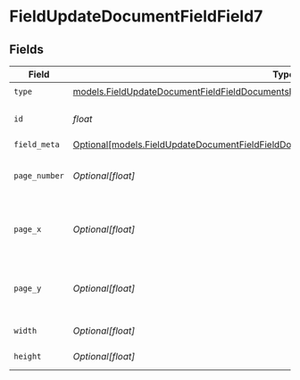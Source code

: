 # FieldUpdateDocumentFieldField7


## Fields

| Field                                                                                                                                                                              | Type                                                                                                                                                                               | Required                                                                                                                                                                           | Description                                                                                                                                                                        |
| ---------------------------------------------------------------------------------------------------------------------------------------------------------------------------------- | ---------------------------------------------------------------------------------------------------------------------------------------------------------------------------------- | ---------------------------------------------------------------------------------------------------------------------------------------------------------------------------------- | ---------------------------------------------------------------------------------------------------------------------------------------------------------------------------------- |
| `type`                                                                                                                                                                             | [models.FieldUpdateDocumentFieldFieldDocumentsFieldsRequestRequestBody7Type](../models/fieldupdatedocumentfieldfielddocumentsfieldsrequestrequestbody7type.md)                     | :heavy_check_mark:                                                                                                                                                                 | N/A                                                                                                                                                                                |
| `id`                                                                                                                                                                               | *float*                                                                                                                                                                            | :heavy_check_mark:                                                                                                                                                                 | The ID of the field to update.                                                                                                                                                     |
| `field_meta`                                                                                                                                                                       | [Optional[models.FieldUpdateDocumentFieldFieldDocumentsFieldsRequestRequestBody7FieldMeta]](../models/fieldupdatedocumentfieldfielddocumentsfieldsrequestrequestbody7fieldmeta.md) | :heavy_minus_sign:                                                                                                                                                                 | N/A                                                                                                                                                                                |
| `page_number`                                                                                                                                                                      | *Optional[float]*                                                                                                                                                                  | :heavy_minus_sign:                                                                                                                                                                 | The page number the field will be on.                                                                                                                                              |
| `page_x`                                                                                                                                                                           | *Optional[float]*                                                                                                                                                                  | :heavy_minus_sign:                                                                                                                                                                 | The X coordinate of where the field will be placed.                                                                                                                                |
| `page_y`                                                                                                                                                                           | *Optional[float]*                                                                                                                                                                  | :heavy_minus_sign:                                                                                                                                                                 | The Y coordinate of where the field will be placed.                                                                                                                                |
| `width`                                                                                                                                                                            | *Optional[float]*                                                                                                                                                                  | :heavy_minus_sign:                                                                                                                                                                 | The width of the field.                                                                                                                                                            |
| `height`                                                                                                                                                                           | *Optional[float]*                                                                                                                                                                  | :heavy_minus_sign:                                                                                                                                                                 | The height of the field.                                                                                                                                                           |